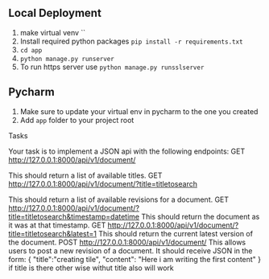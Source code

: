 

## Local Deployment
1. make virtual venv   ``
2. Install required python packages
    `pip install -r requirements.txt`
3. `cd app`
4. `python manage.py runserver`
5. To run https server use `python manage.py runsslserver `

## Pycharm
1. Make sure to update your virtual env in pycharm to the one you created
2. Add `app` folder to your project root

Tasks

Your task is to implement a JSON api with the following endpoints:
    GET http://127.0.0.1:8000/api/v1/document/

This should return a list of available titles.
    GET http://127.0.0.1:8000/api/v1/document/?title=titletosearch

This should return a list of available revisions for a document.
    GET http://127.0.0.1:8000/api/v1/document/?title=titletosearch&timestamp=datetime
    This should return the document as it was at that timestamp.
    GET http://127.0.0.1:8000/api/v1/document/?title=titletosearch&latest=1
    This should return the current latest version of the document.
    POST http://127.0.0.1:8000/api/v1/document/
    This allows users to post a new revision of a document.
    It should receive JSON in the form: 
{
    "title":"creating tile",
    "content": "Here i am writing the first content"
}
if title is there other wise withut title also will work

